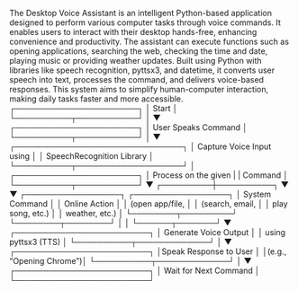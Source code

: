 The Desktop Voice Assistant is an intelligent Python-based application designed to perform various computer tasks through voice commands. 
It enables users to interact with their desktop hands-free, enhancing convenience and productivity. 
The assistant can execute functions such as opening applications, searching the web, checking the time and date, playing music or providing weather updates. 
Built using Python with libraries like speech recognition, pyttsx3, and datetime, it converts user speech into text, processes the command, and delivers voice-based responses. 
This system aims to simplify human-computer interaction, making daily tasks faster and more accessible.
          ┌──────────────────────┐
          │        Start         │
          └──────────┬───────────┘
                     │
                     ▼
          ┌──────────────────────┐
          │ User Speaks Command  │
          └──────────┬───────────┘
                     │
                     ▼
       ┌──────────────────────────────┐
       │ Capture Voice Input using     │
       │ SpeechRecognition Library     │
       └──────────┬───────────────────┘
                     │
          ┌──────────────────────┐
          │ Process on the given |
          | Command              │
          └──────────┬───────────┘
                     ▼
           ┌─────────┼──────────┐
           ▼                    ▼
 ┌─────────────────┐     ┌─────────────────┐
 │ System Command   │     │  Online Action  │
 │ (open app/file,  │     │ (search, email, │
 │ play song, etc.) │     │ weather, etc.)  │
 └────────┬─────────┘     └────────┬────────┘
                     │              │
                     └──────┬───────┘
                            ▼
              ┌────────────────────────┐
              │ Generate Voice Output  │
              │ using pyttsx3 (TTS)    │
              └──────────┬─────────────┘
                            │
                            ▼
              ┌────────────────────────┐
              │Speak Response to User  │
              │(e.g., “Opening Chrome”)│
              └──────────┬─────────────┘
                            │
                            ▼
              ┌────────────────────────┐
              │ Wait for Next Command  │
              └────────────────────────┘
